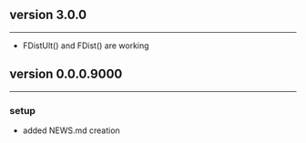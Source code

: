 ## version 3.0.0

---

- FDistUlt() and FDist() are working

## version 0.0.0.9000

---

### setup

- added NEWS.md creation

